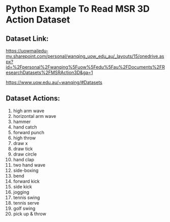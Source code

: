 # Python Example To Read MSR 3D Action Dataset

## Dataset Link:
https://uowmailedu-my.sharepoint.com/personal/wanqing_uow_edu_au/_layouts/15/onedrive.aspx?id=%2Fpersonal%2Fwanqing%5Fuow%5Fedu%5Fau%2FDocuments%2FResearchDatasets%2FMSRAction3D&ga=1

https://www.uow.edu.au/~wanqing/#Datasets

## Dataset Actions:
1. high arm wave
2. horizontal arm wave
3. hammer
4. hand catch
5. forward punch
6. high throw
7. draw x
8. draw tick
9. draw circle
10. hand clap
11. two hand wave
12. side-boxing
13. bend
14. forward kick
15. side kick
16. jogging
17. tennis swing
18. tennis serve
19. golf swing
20. pick up & throw


